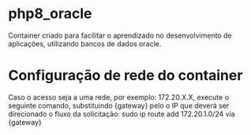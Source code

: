 # php8_oracle
Container criado para facilitar o aprendizado no desenvolvimento de aplicações, utilizando bancos de dados oracle.

# Configuração de rede do container
Caso o acesso seja a uma rede, por exemplo: 172.20.X.X, execute o seguinte comando, substituindo {gateway} pelo o IP que deverá ser direcionado o fluxo da solicitação:
  sudo ip route add 172.20.1.0/24 via {gateway}
